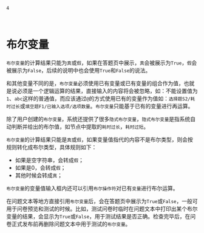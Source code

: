 ```index
4
```
```tag

```
```summary
```
# 布尔变量

`布尔变量`的计算结果只能为`真`或`假`，如果在答题页中展示，`真`会被展示为`True`，`假`会被展示为`False`，后续的说明中也会使用`True`和`False`的说法。

和其他变量不同的是，`布尔变量`必须使用已有变量或已有变量的组合作为值，也就是说必须是一个逻辑运算的结果，直接输入的内容将会被忽略，如：不能设置值为`1`、`abc`这样的普通值，而应该通过`@`的方式使用已有的变量作为值如：`选择题S2/耗时过长`或`填空题F1/已输入选项/选项数量`。`布尔变量`只能基于已有的变量进行再运算。

除了用户创建的`布尔变量`，系统还提供了很多`隐式布尔变量`，`隐式布尔变量`是指系统自动判断并给出的布尔值，如节点中提取的`耗时过长`，`耗时过短`。

`布尔变量`的计算结果只能是`真`或`假`，如果变量值指代的内容不是布尔类型，则会按规则转化成布尔类型，具体规则如下：
  + 如果是空字符串，会转成`假`；
  + 如果是0，会转成`假`；
  + 其他时候会转成`真`；

`布尔变量`的变量值输入框内还可以引用`布尔操作符`对已有`变量`进行布尔运算。

在问题文本等地方直接引用`布尔变量`后，会在答题页中展示为`True`或`False`，一般可用于问卷预览和测试的时候。比如，测试问卷时临时在问题文本中打印出某个布尔变量的结果，会显示为`True`或`False`，用于测试结果是否正确。检查完毕后，在问卷正式发布前再删除问题文本中用于测试的`布尔变量`。
